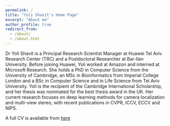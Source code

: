 ```yaml
---
permalink: /
title: "Yoli Shavit's Home Page"
excerpt: "About me"
author_profile: true
redirect_from: 
  - /about/
  - /about.html
---
```

Dr Yoli Shavit is a Principal Research Scientist Manager at Huawei Tel Aviv Research Center (TRC) and a Postdoctoral Researcher at Bar-Ilan University. Before joining Huawei, Yoli worked at Amazon and interned at Microsoft Research. She holds a PhD in Computer Science from the University of Cambridge, an MSc in Bioinformatics from Imperial College London and a BSc in Computer Science and in Life Science from Tel Aviv University. Yoli is the recipient of the Cambridge International Scholarship, and her thesis was nominated for the best thesis award in the UK. Her current research focuses on deep learning methods for camera localization and multi-view stereo, with recent publications in CVPR, ICCV, ECCV and NIPS.

A full CV is available from [here](https://drive.google.com/file/d/1Kf4ODVDvnVW-85dD2f24Zq29j9xFQxYv/view?usp=sharing)
